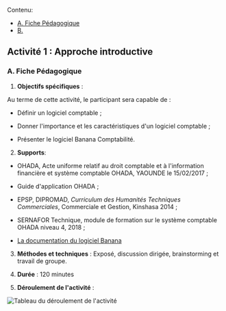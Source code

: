 Contenu:

* [A. Fiche Pédagogique](#A-fiche-pédagogique)
* [B.]()

## **Activité 1 : Approche introductive**


### A. **Fiche Pédagogique** 

1.  **Objectifs spécifiques** :

Au terme de cette activité, le participant sera capable de :

-   Définir un logiciel comptable ;

-   Donner l'importance et les caractéristiques d'un logiciel comptable ;

-   Présenter le logiciel Banana Comptabilité.

2.  **Supports**:

-   OHADA, Acte uniforme relatif au droit comptable et à l'information financière et système comptable OHADA, YAOUNDE le 15/02/2017 ;

-   Guide d'application OHADA ;

-   EPSP, DIPROMAD, *Curriculum des Humanités Techniques Commerciales*, Commerciale et Gestion, Kinshasa 2014 ;

-   SERNAFOR Technique, module de formation sur le système comptable OHADA niveau 4, 2018 ;

-   [La documentation du logiciel Banana](www.banana.ch/fr/documentation)

3.  **Méthodes et techniques** : Exposé, discussion dirigée,
    brainstorming et travail de groupe.

4.  **Durée** : 120 minutes

5.  **Déroulement de l'activité** :

![Tableau du déroulement de l'activité](C:\Users\joemb\BananaEducation\CongoRDC\manuel_d_utilisation\images\Activity1A_1.png)